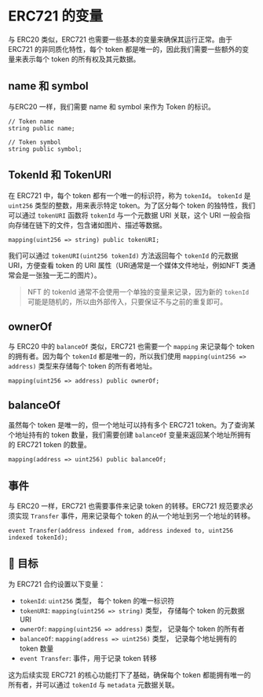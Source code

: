 # ERC721 的变量

与 ERC20 类似，ERC721 也需要一些基本的变量来确保其运行正常。由于 ERC721 的非同质化特性，每个 token 都是唯一的，因此我们需要一些额外的变量来表示每个 token 的所有权及其元数据。

## name 和 symbol

与ERC20 一样，我们需要 name 和 symbol 来作为 Token 的标识。

```solidity
// Token name
string public name;

// Token symbol
string public symbol;
```

## TokenId 和 TokenURI

在 ERC721 中，每个 token 都有一个唯一的标识符，称为 `tokenId`。 `tokenId` 是 `uint256` 类型的整数，用来表示特定 token。为了区分每个 token 的独特性，我们可以通过 `tokenURI` 函数将 `tokenId` 与一个元数据 URI 关联，这个 URI 一般会指向存储在链下的文件，包含诸如图片、描述等数据。

```solidity
mapping(uint256 => string) public tokenURI;
```

我们可以通过 `tokenURI(uint256 tokenId)` 方法返回每个 `tokenId` 的元数据 URI，方便查看 token 的 URI 属性（URI通常是一个媒体文件地址，例如NFT 类通常会是一张独一无二的图片）。

> NFT 的 tokenId 通常不会使用一个单独的变量来记录，因为新的 `tokenId` 可能是随机的，所以由外部传入，只要保证不与之前的重复即可。

## ownerOf

与 ERC20 中的 `balanceOf` 类似，ERC721 也需要一个 `mapping` 来记录每个 token 的拥有者。因为每个 `tokenId` 都是唯一的，所以我们使用 `mapping(uint256 => address)` 类型来存储每个 token 的所有者地址。

```solidity
mapping(uint256 => address) public ownerOf;
```

## balanceOf

虽然每个 token 是唯一的，但一个地址可以持有多个 ERC721 token。为了查询某个地址持有的 token 数量，我们需要创建 `balanceOf` 变量来返回某个地址所拥有的 ERC721 token 的数量。

```solidity
mapping(address => uint256) public balanceOf;
```

## 事件

与 ERC20 一样，ERC721 也需要事件来记录 token 的转移。ERC721 规范要求必须实现 `Transfer` 事件，用来记录每个 token 的从一个地址到另一个地址的转移。

```solidity
event Transfer(address indexed from, address indexed to, uint256 indexed tokenId);
```

## 🏁 目标

为 ERC721 合约设置以下变量：

- `tokenId`: `uint256` 类型， 每个 token 的唯一标识符
- `tokenURI`: `mapping(uint256 => string)` 类型， 存储每个 token 的元数据 URI
- `ownerOf`: `mapping(uint256 => address)` 类型， 记录每个 token 的所有者
- `balanceOf`: `mapping(address => uint256)` 类型， 记录每个地址拥有的 token 数量
- `event Transfer`: 事件，用于记录 token 转移

这为后续实现 ERC721 的核心功能打下了基础，确保每个 token 都能拥有唯一的所有者，并可以通过 `tokenId` 与 `metadata` 元数据关联。
